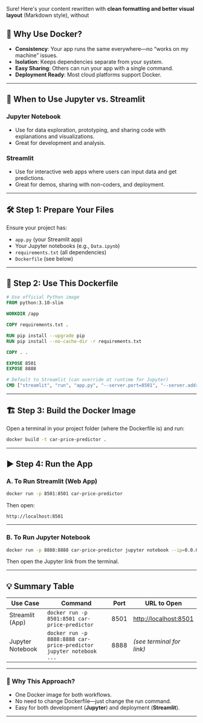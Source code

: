 Sure! Here's your content rewritten with **clean formatting and better visual layout** (Markdown style), without 
## 🚀 Why Use Docker?

* **Consistency**: Your app runs the same everywhere—no “works on my machine” issues.
* **Isolation**: Keeps dependencies separate from your system.
* **Easy Sharing**: Others can run your app with a single command.
* **Deployment Ready**: Most cloud platforms support Docker.

---

## 📝 When to Use Jupyter vs. Streamlit

### **Jupyter Notebook**

* Use for data exploration, prototyping, and sharing code with explanations and visualizations.
* Great for development and analysis.

### **Streamlit**

* Use for interactive web apps where users can input data and get predictions.
* Great for demos, sharing with non-coders, and deployment.

---

## 🛠️ Step 1: Prepare Your Files

Ensure your project has:

* `app.py` (your Streamlit app)
* Your Jupyter notebooks (e.g., `Data.ipynb`)
* `requirements.txt` (all dependencies)
* `Dockerfile` (see below)

---

## 🐳 Step 2: Use This Dockerfile

```Dockerfile
# Use official Python image
FROM python:3.10-slim

WORKDIR /app

COPY requirements.txt .

RUN pip install --upgrade pip
RUN pip install --no-cache-dir -r requirements.txt

COPY . .

EXPOSE 8501
EXPOSE 8888

# Default to Streamlit (can override at runtime for Jupyter)
CMD ["streamlit", "run", "app.py", "--server.port=8501", "--server.address=0.0.0.0"]
```

---

## 🏗️ Step 3: Build the Docker Image

Open a terminal in your project folder (where the Dockerfile is) and run:

```bash
docker build -t car-price-predictor .
```

---

## ▶️ Step 4: Run the App

### A. To Run **Streamlit** (Web App)

```bash
docker run -p 8501:8501 car-price-predictor
```

Then open:

```
http://localhost:8501
```

---

### B. To Run **Jupyter Notebook**

```bash
docker run -p 8888:8888 car-price-predictor jupyter notebook --ip=0.0.0.0 --allow-root --NotebookApp.token=''
```

Then open the Jupyter link from the terminal.

---

## 💡 Summary Table

| Use Case         | Command                                                            | Port | URL to Open                                    |
| ---------------- | ------------------------------------------------------------------ | ---- | ---------------------------------------------- |
| Streamlit (App)  | `docker run -p 8501:8501 car-price-predictor`                      | 8501 | [http://localhost:8501](http://localhost:8501) |
| Jupyter Notebook | `docker run -p 8888:8888 car-price-predictor jupyter notebook ...` | 8888 | *(see terminal for link)*                      |

---

### 🎯 Why This Approach?

* One Docker image for both workflows.
* No need to change Dockerfile—just change the run command.
* Easy for both development (**Jupyter**) and deployment (**Streamlit**).

---


